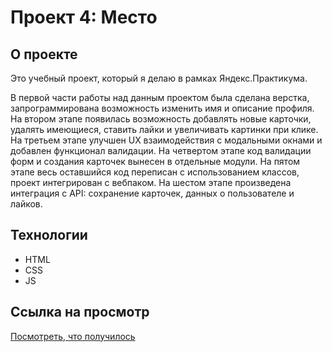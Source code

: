 # Проект 4: Место

## О проекте

Это учебный проект, который я делаю в рамках Яндекс.Практикума. 

В первой части работы над данным проектом была сделана верстка, запрограммирована возможность изменить имя и описание профиля.
На втором этапе появилась возможность добавлять новые карточки, удалять имеющиеся, ставить лайки и увеличивать картинки при клике.
На третьем этапе улучшен UX взаимодействия с модальными окнами и добавлен функционал валидации.
На четвертом этапе код валидации форм и создания карточек вынесен в отдельные модули.
На пятом этапе весь оставшийся код переписан с использованием классов, проект интегрирован с вебпаком.
На шестом этапе произведена интеграция с API: сохранение карточек, данных о пользователе и лайков.

## Технологии

* HTML
* CSS
* JS

## Ссылка на просмотр

[Посмотреть, что получилось](https://sinyavsky.github.io/mesto/index.html)